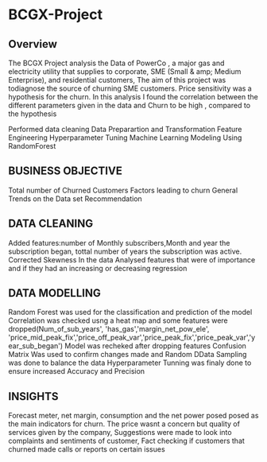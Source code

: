 # BCGX-Project

## Overview 
The BCGX Project analysis the Data of PowerCo , a major gas and electricity utility that supplies to corporate, SME (Small & amp; Medium Enterprise), and residential customers, The aim of this project was todiagnose the source of churning SME customers. Price sensitivity was a hypothesis for the churn. 
In this analysis I found the correlation between the different parameters given in the data and Churn to be high , compared to the hypothesis

Performed data cleaning
Data Preparartion and Transformation 
Feature Engineering 
Hyperparameter Tuning
Machine Learning Modeling Using RandomForest



## BUSINESS OBJECTIVE

Total number of Churned Customers
Factors leading to churn
General Trends on the Data set
Recommendation


## DATA CLEANING

Added features:number of Monthly subscribers,Month and year the subscription began, tottal number of years the subscription was active.
Corrected Skewness In the data
Analysed features that were of importance and if they had an increasing or decreasing regression

## DATA MODELLING
Random Forest was used for the classification and prediction of the model
Correlation was checked usng a heat map and some features were dropped(Num_of_sub_years', 'has_gas','margin_net_pow_ele', 'price_mid_peak_fix','price_off_peak_var','price_peak_fix','price_peak_var','year_sub_began')
Model was recheked after dropping features
Confusion Matrix Was used to confirm changes made and Random DData Sampling was done to balance the data
Hyperparameter Tunning was finaly done to ensure increased Accuracy and Precision


## INSIGHTS
Forecast meter, net margin, consumption and the net power posed posed as the main indicators for churn.
The price wasnt a concern but quality of services given by the company, Suggestions were made to look into complaints and sentiments of customer, Fact checking if customers that churned made calls or reports on certain issues
